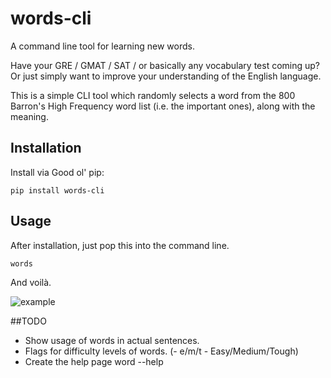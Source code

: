 # words-cli
A command line tool for learning new words.

Have your GRE / GMAT / SAT / or basically any vocabulary test coming up? Or just simply want to improve your understanding of the English language.

This is a simple CLI tool which randomly selects a word from the 800 Barron's High Frequency word list (i.e. the important ones), along with the meaning.

## Installation
Install via Good ol' pip:

`pip install words-cli`

## Usage
After installation, just pop this into the command line.

`words`

And voilà.

![example](http://i.imgur.com/uggmHXf)

##TODO
- Show usage of words in actual sentences.
- Flags for difficulty levels of words. (- e/m/t - Easy/Medium/Tough)
- Create the help page word --help
